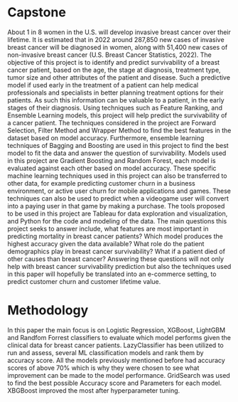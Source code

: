 # Capstone
About 1 in 8 women in the U.S. will develop invasive breast cancer over their lifetime. It is estimated that in 2022 around 287,850 new cases of invasive breast cancer will be diagnosed in women, along with 51,400 new cases of non-invasive breast cancer (U.S. Breast Cancer Statistics, 2022). The objective of this project is to identify and predict survivability of a breast cancer patient, based on the age, the stage at diagnosis, treatment type, tumor size and other attributes of the patient and disease. Such a predictive model if used early in the treatment of a patient can help medical professionals and specialists in better planning treatment options for their patients. As such this information can be valuable to a patient, in the early stages of their diagnosis. Using techniques such as Feature Ranking, and Ensemble Learning models, this project will help predict the survivability of a cancer patient. The techniques considered in the project are Forward Selection, Filter Method and Wrapper Method to find the best features in the dataset based on model accuracy. Furthermore, ensemble learning techniques of Bagging and Boosting are used in this project to find the best model to fit the data and answer the question of survivability. Models used in this project are Gradient Boosting and Random Forest, each model is evaluated against each other based on model accuracy. These specific machine learning techniques used in this project can also be transferred to other data, for example predicting customer churn in a business environment, or active user churn for mobile applications and games. These techniques can also be used to predict when a videogame user will convert into a paying user in that game by making a purchase. The tools proposed to be used in this project are Tableau for data exploration and visualization, and Python for the code and modeling of the data. The main questions this project seeks to answer include, what features are most important in predicting mortality in breast cancer patients? Which model produces the highest accuracy given the data available? What role do the patient demographics play in breast cancer survivability? What if a patient died of other causes than breast cancer? Answering these questions will not only help with breast cancer survivability prediction but also the techniques used in this paper will hopefully be translated into an e-commerce setting, to predict customer churn and customer lifetime value.

# Methodology
In this paper the main focus is on Logistic Regression, XGBoost, LightGBM and Randfom Forrest classifiers to evaluate which model performs given the clinical data for breast cancer patients. LazyClassifier has been utilized to run and assess, several ML classification models and rank them by accuracy score. All the models previously mentioned before had accuracy scores of above 70% which is why they were chosen to see what improvement can be made to the model performance. GridSearch was used to find the best possible Accuracy score and Parameters for each model. XBGBoost improved the most after hyperparameter tuning.
